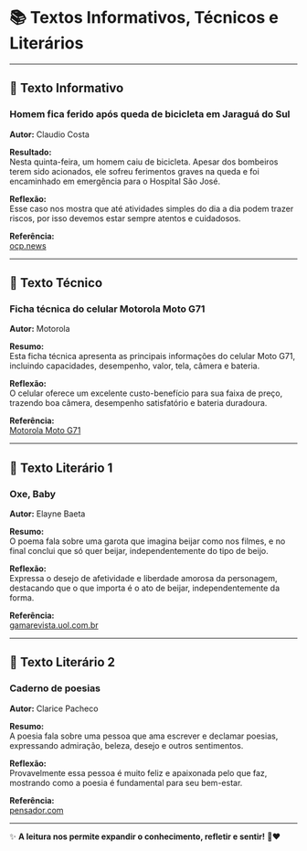 # 📚 Textos Informativos, Técnicos e Literários

---

## 📰 Texto Informativo

### Homem fica ferido após queda de bicicleta em Jaraguá do Sul  
**Autor:** Claudio Costa  

**Resultado:**  
Nesta quinta-feira, um homem caiu de bicicleta. Apesar dos bombeiros terem sido acionados, ele sofreu ferimentos graves na queda e foi encaminhado em emergência para o Hospital São José.  

**Reflexão:**  
Esse caso nos mostra que até atividades simples do dia a dia podem trazer riscos, por isso devemos estar sempre atentos e cuidadosos.  

**Referência:**  
[ocp.news](https://ocp.news/seguranca/homem-fica-ferido-apos-queda-de-bicicleta-em-jaragua-do-sul-5)

---

## 📱 Texto Técnico

### Ficha técnica do celular Motorola Moto G71  
**Autor:** Motorola  

**Resumo:**  
Esta ficha técnica apresenta as principais informações do celular Moto G71, incluindo capacidades, desempenho, valor, tela, câmera e bateria.  

**Reflexão:**  
O celular oferece um excelente custo-benefício para sua faixa de preço, trazendo boa câmera, desempenho satisfatório e bateria duradoura.  

**Referência:**  
[Motorola Moto G71](https://www.motorola.com.br/smartphone-moto-g71-5g/p?srsltid=AfmBOoqDRNqfWn1jIlmv7fwiyZUiRgsTVJY0f9BCwBT8MJGX9yZ5tp0L&idsku=1284)

---

## 📖 Texto Literário 1

### Oxe, Baby  
**Autor:** Elayne Baeta  

**Resumo:**  
O poema fala sobre uma garota que imagina beijar como nos filmes, e no final conclui que só quer beijar, independentemente do tipo de beijo.  

**Reflexão:**  
Expressa o desejo de afetividade e liberdade amorosa da personagem, destacando que o que importa é o ato de beijar, independentemente da forma.  

**Referência:**  
[gamarevista.uol.com.br](https://gamarevista.uol.com.br/semana/gosta-de-poesia/10-poemas-novos-para-conhecer-a-poesia-brasileira-contemporanea/)

---

## 📖 Texto Literário 2

### Caderno de poesias  
**Autor:** Clarice Pacheco  

**Resumo:**  
A poesia fala sobre uma pessoa que ama escrever e declamar poesias, expressando admiração, beleza, desejo e outros sentimentos.  

**Reflexão:**  
Provavelmente essa pessoa é muito feliz e apaixonada pelo que faz, mostrando como a poesia é fundamental para seu bem-estar.  

**Referência:**  
[pensador.com](https://www.pensador.com/poemas_e_versos_curtos/)

---

✨ **A leitura nos permite expandir o conhecimento, refletir e sentir!** 📖❤️
